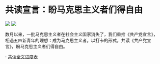 # 共读宣言：盼马克思主义者们得自由  

![](https://img.shields.io/badge/Free-Them-blue.svg)
![](https://img.shields.io/badge/联系我们-typethon@protonmail.com-green.svg)  

数月以来，一批马克思主义者在社会主义国家消失了，我们重拾《共产党宣言》，相遇五四新青年的理想：成为马克思主义者。以打卡的形式，共读《共产党宣言》，盼马克思主义者们得自由。  

**·** [共读全文进度表](https://github.com/typethon/communist/blob/master/schedule.md)
